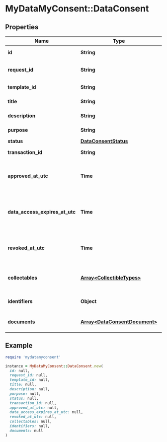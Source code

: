 # MyDataMyConsent::DataConsent

## Properties

| Name | Type | Description | Notes |
| ---- | ---- | ----------- | ----- |
| **id** | **String** | Data consent id. |  |
| **request_id** | **String** | Data consent request id. |  |
| **template_id** | **String** | Consent template id. | [optional] |
| **title** | **String** | Consent title. |  |
| **description** | **String** | Consent description. |  |
| **purpose** | **String** | Consent purpose. | [optional] |
| **status** | [**DataConsentStatus**](DataConsentStatus.md) |  |  |
| **transaction_id** | **String** | Transaction id. | [optional] |
| **approved_at_utc** | **Time** | Consent approval datetime in UTC timezone. |  |
| **data_access_expires_at_utc** | **Time** | Data access expiration datetime in UTC timezone. |  |
| **revoked_at_utc** | **Time** | Consent revocation datetime in UTC timezone. | [optional] |
| **collectables** | [**Array&lt;CollectibleTypes&gt;**](CollectibleTypes.md) | List of supported collectible types. |  |
| **identifiers** | **Object** | Consented identity details. | [optional] |
| **documents** | [**Array&lt;DataConsentDocument&gt;**](DataConsentDocument.md) | List of consented documents. | [optional] |

## Example

```ruby
require 'mydatamyconsent'

instance = MyDataMyConsent::DataConsent.new(
  id: null,
  request_id: null,
  template_id: null,
  title: null,
  description: null,
  purpose: null,
  status: null,
  transaction_id: null,
  approved_at_utc: null,
  data_access_expires_at_utc: null,
  revoked_at_utc: null,
  collectables: null,
  identifiers: null,
  documents: null
)
```

